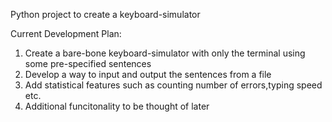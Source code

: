 Python project to create a keyboard-simulator

Current Development Plan:
1) Create a bare-bone keyboard-simulator with only the terminal using some pre-specified sentences
2) Develop a way to input and output the sentences from a file
3) Add statistical features such as counting number of errors,typing speed etc.
4) Additional funcitonality to be thought of later